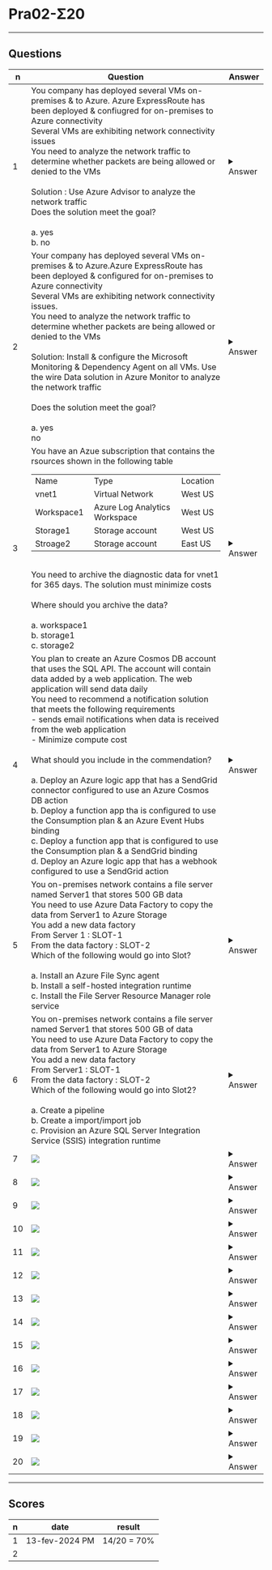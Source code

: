 # Pra02-Σ20

---

## Questions
|n|Question|Answer|
|-|--------|------|
|1|You company has deployed several VMs on-premises & to Azure. Azure ExpressRoute has been deployed & confiugred for on-premises to Azure connectivity<br/>Several VMs are exhibiting network connectivity issues<br/>You need to analyze the network traffic to determine whether packets are being allowed or denied to the VMs<br/><br/>Solution : Use Azure Advisor to analyze the network traffic<br/>Does the solution meet the goal?<br/><br/>a. yes<br/>b. no|<details><summary>Answer</summary>b. no<br/><br/>Instead user Azure Network Watcher to run IP flow verify to analyze the network traffic<br/>**Note:** Advisor is a personalized cloud consultant that helps you follow best practices to optimize your Azure deployments. It analyzes your resource confiuguration & usage telemetry & then reccomends solution that can help you improve the cost effectiveness, performance, high avaialability, & security of your Azure resources<br/><br/>With Advisor, you can:<br/>- Get proactive, actionalble, & personalized best practices recommendations<br/>- Improve the performance, security, & high availability of your resources, as you identify oppertunites to reduce your overall Azure spend<br/>- Get recommendation with proposed actions inline<br/>ref:<br/>https://learn.microsoft.com/en-us/azure/network-watcher/network-watcher-overview<br/>https://learn.microsoft.com/en-us/azure/network-watcher/ip-flow-verify-overview</details>|
|2|Your company has deployed several VMs on-premises & to Azure.Azure ExpressRoute has been deployed & configured for on-premises to Azure connectivity<br/>Several VMs are exhibiting network connectivity issues.<br/>You need to analyze the network traffic to determine whether packets are being allowed or denied to the VMs<br/><br/>Solution: Install & configure the Microsoft Monitoring & Dependency Agent on all VMs. Use the wire Data solution in Azure Monitor to analyze the network traffic<br/><br/>Does the solution meet the goal?<br/><br/>a. yes<br/>no|<details><summary>Answer</summary><img src="https://i.imgur.com/NbzYT4T.png"></details>|
|3|You have an Azue subscription that contains the rsources shown in the following table<br/><table> <tbody> <tr> <td>Name&nbsp;</td> <td>Type&nbsp;</td> <td>Location&nbsp;</td> </tr> <tr> <td>vnet1&nbsp;</td> <td>Virtual Network&nbsp;</td> <td>West US&nbsp;</td> </tr> <tr> <td>Workspace1&nbsp;</td> <td>Azure Log Analytics Workspace&nbsp;</td> <td>West US&nbsp;</td> </tr> <tr> <td>Storage1&nbsp;</td> <td>Storage account&nbsp;</td> <td>West US&nbsp;</td> </tr> <tr> <td>Stroage2&nbsp;</td> <td>Storage account&nbsp;</td> <td>East US&nbsp;</td> </tr> </tbody> </table><br/>You need to archive the diagnostic data for vnet1 for 365 days. The solution must minimize costs<br/><br/>Where should you archive the data?<br/><br/>a. workspace1<br/>b. storage1<br/>c. storage2|<details><summary>Answer</summary><img src="https://i.imgur.com/qN5toDU.png"></details>|
|4|You plan to create an Azure Cosmos DB account that uses the SQL API. The account will contain data added by a web application. The web application will send data daily<br/>You need to recommend a notification solution that meets the following requirements<br/>- sends email notifications when data is received from the web application<br/>- Minimize compute cost<br/><br/>What should you include in the commendation?<br/><br/>a. Deploy an Azure logic app that has a SendGrid connector configured to use an Azure Cosmos DB action<br/>b. Deploy a function app tha is configured to use the Consumption plan & an Azure Event Hubs binding<br/>c. Deploy a function app that is configured to use the Consumption plan & a SendGrid binding<br/>d. Deploy an Azure logic app that has a webhook configured to use a SendGrid action|<details><summary>Answer</summary><img src="https://i.imgur.com/3IEe9ZD.png"></details>|
|5|You on-premises network contains a file server named Server1 that stores 500 GB data<br/>You need to use Azure Data Factory to copy the data from Server1 to Azure Storage<br/>You add a new data factory<br/>From Server 1 : SLOT-1<br/>From the data factory : SLOT-2<br/>Which of the following would go into Slot?<br/><br/>a. Install an Azure File Sync agent<br/>b. Install a self-hosted integration runtime<br/>c. Install the File Server Resource Manager role service|<details><summary>Answer</summary><img src="https://i.imgur.com/Anj4OQo.png"></details>|
|6|You on-premises network contains a file server named Server1 that stores 500 GB of data<br/>You need to use Azure Data Factory to copy the data from Server1 to Azure Storage<br/>You add a new data factory<br/>From Server1 : SLOT-1<br/>From the data factory : SLOT-2<br/>Which of the following would go into Slot2?<br/><br/>a. Create a pipeline<br/>b. Create a import/import job<br/>c. Provision an Azure SQL Server Integration Service (SSIS) integration runtime|<details><summary>Answer</summary><img src="https://i.imgur.com/LJ31sl1.png"></details>|
|7|<img src="https://i.imgur.com/KRlL332.png">|<details><summary>Answer</summary><img src="https://i.imgur.com/xxdZypx.png"></details>|
|8|<img src="https://i.imgur.com/RL3Yo9K.png">|<details><summary>Answer</summary><img src="https://i.imgur.com/ysMHlI8.png"></details>|
|9|<img src="https://i.imgur.com/Ht32Iuu.png">|<details><summary>Answer</summary><img src="https://i.imgur.com/CULlqw6.png"></details>|
|10|<img src="https://i.imgur.com/o7IqmWD.png">|<details><summary>Answer</summary><img src="https://i.imgur.com/5vdNJ2M.png"></details>|
|11|<img src="https://i.imgur.com/8I20B6L.png">|<details><summary>Answer</summary><img src="https://i.imgur.com/ck2v57E.png"></details>|
|12|<img src="https://i.imgur.com/mXt8m9V.png">|<details><summary>Answer</summary><img src="https://i.imgur.com/NWn8TXd.png"></details>|
|13|<img src="https://i.imgur.com/Nzy7gSV.png">|<details><summary>Answer</summary><img src="https://i.imgur.com/GU4eAkS.png"></details>|
|14|<img src="https://i.imgur.com/CvEPma3.png">|<details><summary>Answer</summary><img src="https://i.imgur.com/aBnTGEf.png"></details>|
|15|<img src="https://i.imgur.com/bcshsWc.png">|<details><summary>Answer</summary><img src="https://i.imgur.com/giSEXJ6.png"></details>|
|16|<img src="https://i.imgur.com/omglDbo.png">|<details><summary>Answer</summary><img src="https://i.imgur.com/e7utfoB.png"></details>|
|17|<img src="https://i.imgur.com/KDTrZLH.png">|<details><summary>Answer</summary><img src="https://i.imgur.com/3BODv32.png"></details>|
|18|<img src="https://i.imgur.com/H89YAm0.png">|<details><summary>Answer</summary><img src="https://i.imgur.com/dQQ7y6L.png"></details>|
|19|<img src="https://i.imgur.com/QoKwrrS.png">|<details><summary>Answer</summary><img src="https://i.imgur.com/i66cNAf.png"></details>|
|20|<img src="https://i.imgur.com/sJOdA1X.png">|<details><summary>Answer</summary><img src="https://i.imgur.com/ZwPbvjr.png"></details>|

---

## Scores
|n|date|result|
|-|----|------|
|1|13-fev-2024 PM|14/20 = 70%|
|2|
